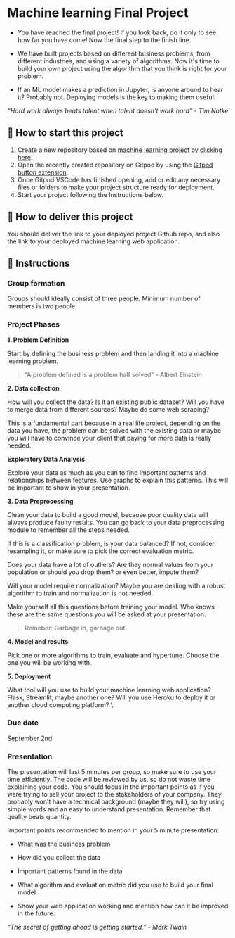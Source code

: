 <!-- hide -->
# Machine learning Final Project
<!-- endhide -->

- You have reached the final project! If you look back, do it only to see how far you have come! Now the final step to the finish line.

- We have built projects based on different business problems, from different industries, and using a variety of algorithms. Now it's time to build your own project using the algorithm that you think is right for your problem.

- If an ML model makes a prediction in Jupyter, is anyone around to hear it? Probably not. Deploying models is the key to making them useful.

*“Hard work always beats talent when talent doesn't work hard” - Tim Notke*

## 🌱  How to start this project

1. Create a new repository based on [machine learning project](https://github.com/4GeeksAcademy/machine-learning-python-template/generate) by [clicking here](https://github.com/4GeeksAcademy/machine-learning-python-template).
2. Open the recently created repository on Gitpod by using the [Gitpod button extension](https://www.gitpod.io/docs/browser-extension/).
3. Once Gitpod VSCode has finished opening, add or edit any necessary files or folders to make your project structure ready for deployment.
4. Start your project following the Instructions below.

## 🚛 How to deliver this project

You should deliver the link to your deployed project Github repo, and also the link to your deployed machine learning web application.

## 📝 Instructions

### Group formation

Groups should ideally consist of three people. Minimum number of members is two people.

### Project Phases

**1. Problem Definition**

Start by defining the business problem and then landing it into a machine learning problem.

>“A problem defined is a problem half solved” - Albert Einstein

**2. Data collection**

How will you collect the data? Is it an existing public dataset? Will you have to merge data from different sources? Maybe do some web scraping?

This is a fundamental part because in a real life project, depending on the data you have, the problem can be solved with the existing data or maybe you will have to convince your client that paying for more data is really needed.

**Exploratory Data Analysis** 

Explore your data as much as you can to find important patterns and relationships between features. Use graphs to explain this patterns. This will be important to show in your presentation.

**3. Data Preprocessing**

Clean your data to build a good model, because poor quality data will always produce faulty results. You can go back to your data preprocessing module to remember all the steps needed. 

If this is a classification problem, is your data balanced? If not, consider resampling it, or make sure to pick the correct evaluation metric.

Does your data have a lot of outliers? Are they normal values from your population or should you drop them? or even better, impute them?

Will your model require normalization? Maybe you are dealing with a robust algorithm to train and normalization is not needed.

Make yourself all this questions before training your model. Who knows these are the same questions you will be asked at your presentation.

>Remeber: Garbage in, garbage out.

**4. Model and results**

Pick one or more algorithms to train, evaluate and hypertune. Choose the one you will be working with.

**5. Deployment**

What tool will you use to build your machine learning web application? Flask, Streamlit, maybe another one?
Will you use Heroku to deploy it or another cloud computing platform?
\

### Due date

September 2nd


### Presentation

The presentation will last 5 minutes per group, so make sure to use your time efficiently. The code will be reviewed by us, so do not waste time explaining your code. You should focus in the important points as if you were trying to sell your project to the stakeholders of your company. They probably won't have a technical background (maybe they will), so try using simple words and an easy to understand presentation. Remember that quality beats quantity.

Important points recommended to mention in your 5 minute presentation:

- What was the business problem

- How did you collect the data

- Important patterns found in the data

- What algorithm and evaluation metric did you use to build your final model

- Show your web application working and mention how can it be improved in the future.


*“The secret of getting ahead is getting started.” - Mark Twain*





